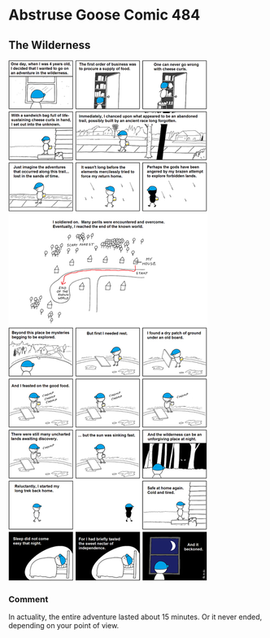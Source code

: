 # Abstruse Goose Comic 484
## The Wilderness

![image](then_i_learned_how_to_ride_a_bike_and_i_was_nothing_but_trouble.png)
### Comment
In actuality, the entire adventure lasted about 15 minutes.  Or it never ended, depending on your point of view.
